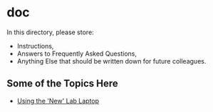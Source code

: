 # doc

In this directory, please store:
- Instructions, 
- Answers to Frequently Asked Questions,
- Anything Else that should be written down for future colleagues.

## Some of the Topics Here

- [Using the 'New' Lab Laptop](./using-the-thinkpad.md)